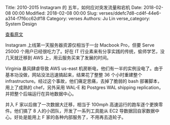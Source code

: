 Title: 2010-2015 Instagram 的 五年，如何应对突发流量和宕机
Date: 2018-02-08 00:00
Modified: 2018-02-08 00:00
Slug: verses/ddefc7d8-cd4f-44e6-a314-f7f6cc62df18
Category: verses
Authors: Ju Lin
verse_category: System Design

[查看原文](https://medium.com/backchannel/war-stories-3696d00207ff)

Instagram 上线第一天服务器资源仅相当于一台 Macbook Pro，但要 Serve  25000 个用户已经很吃力了。好在 IT 行业素来有分享实践的传统，偷师学艺，没几天就迁移到 AWS 上，用云服务买来了发展的时间。

Virginia 暴风肆虐导致 AWS us-east 机房断电，他们有一半的实例没电了。由于基本功没做，网站没法迅速搞起来，结果花了整整 36 个小时重建整个 infrastructure。经过这个事故，他们痛定思痛，去掉了脆弱的 bash 部署脚本，用上了成熟的 chef，另外采用 WAL-E 和 Postgres WAL shipping replication，并把整个后端运行在异地数据中心。

并入 F 家以后做了一次数据大迁移，相当于 100mph 高速运行的跑车逐个更换零件。他们搞了 8 人的小团队，开发了一系列工具能从 EC2 导数据回自家数据中心。好处是能用上 F 家的各种内部服务了，不用再去造轮子。  
